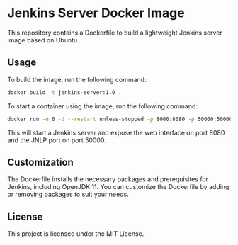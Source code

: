 # Jenkins Server Docker Image

This repository contains a Dockerfile to build a lightweight Jenkins server image based on Ubuntu.

## Usage

To build the image, run the following command:

````sh
docker build -t jenkins-server:1.0 .
````

To start a container using the image, run the following command:

````sh
docker run -u 0 -d --restart unless-stopped -p 8000:8080 -p 50000:50000 -v $HOME/jenkins-practice/jenkins_home:/var/jenkins_home jenkins-server:1.0
````
This will start a Jenkins server and expose the web interface on port 8080 and the JNLP port on port 50000.

## Customization

The Dockerfile installs the necessary packages and prerequisites for Jenkins, including OpenJDK 11. You can customize the Dockerfile by adding or removing packages to suit your needs.

## License

This project is licensed under the MIT License.
